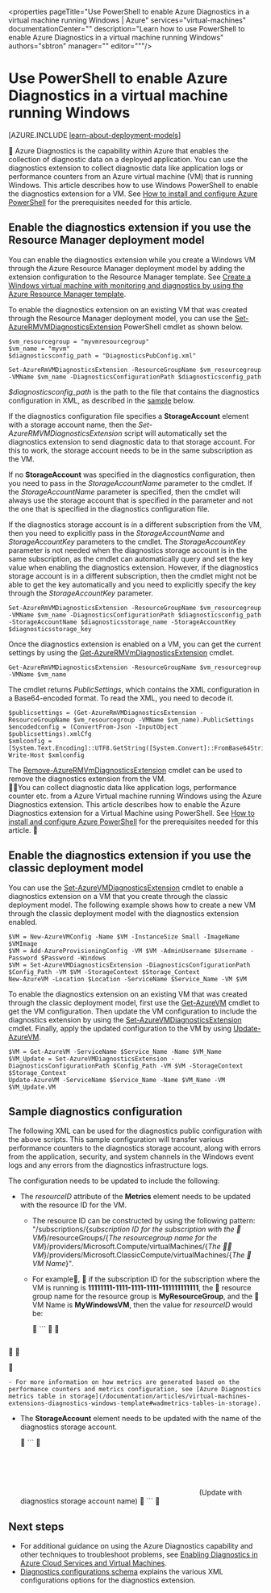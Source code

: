 <properties
	pageTitle="Use PowerShell to enable Azure Diagnostics in a virtual machine running Windows | Azure"
	services="virtual-machines"
	documentationCenter=""
	description="Learn how to use PowerShell to enable Azure Diagnostics in a virtual machine running Windows"
	authors="sbtron"
	manager=""
	editor="""/>

<tags
	ms.service="virtual-machines"
	ms.date="12/15/2015"
	wacn.date=""/>


# Use PowerShell to enable Azure Diagnostics in a virtual machine running Windows

[AZURE.INCLUDE [learn-about-deployment-models](../includes/learn-about-deployment-models-both-include.md)]


Azure Diagnostics is the capability within Azure that enables the collection of diagnostic data on a deployed application. You can use the diagnostics extension to collect diagnostic data like application logs or performance counters from an Azure virtual machine (VM) that is running Windows. This article describes how to use Windows PowerShell to enable the diagnostics extension for a VM. See [How to install and configure Azure PowerShell](/documentation/articles/powershell-install-configure) for the prerequisites needed for this article.

## Enable the diagnostics extension if you use the Resource Manager deployment model

You can enable the diagnostics extension while you create a Windows VM through the Azure Resource Manager deployment model by adding the extension configuration to the Resource Manager template. See [Create a Windows virtual machine with monitoring and diagnostics by using the Azure Resource Manager template](/documentation/articles/virtual-machines-extensions-diagnostics-windows-template).

To enable the diagnostics extension on an existing VM that was created through the Resource Manager deployment model, you can use the [Set-AzureRMVMDiagnosticsExtension](https://msdn.microsoft.com/zh-cn/library/mt603499.aspx) PowerShell cmdlet as shown below.


	$vm_resourcegroup = "myvmresourcegroup"
	$vm_name = "myvm"
	$diagnosticsconfig_path = "DiagnosticsPubConfig.xml"

	Set-AzureRmVMDiagnosticsExtension -ResourceGroupName $vm_resourcegroup -VMName $vm_name -DiagnosticsConfigurationPath $diagnosticsconfig_path


*$diagnosticsconfig_path* is the path to the file that contains the diagnostics configuration in XML, as described in the [sample](#sample-diagnostics-configuration) below.  

If the diagnostics configuration file specifies a **StorageAccount** element with a storage account name, then the *Set-AzureRMVMDiagnosticsExtension* script will automatically set the diagnostics extension to send diagnostic data to that storage account. For this to work, the storage account needs to be in the same subscription as the VM.

If no **StorageAccount** was specified in the diagnostics configuration, then you need to pass in the *StorageAccountName* parameter to the cmdlet. If the *StorageAccountName* parameter is specified, then the cmdlet will always use the storage account that is specified in the parameter and not the one that is specified in the diagnostics configuration file.

If the diagnostics storage account is in a different subscription from the VM, then you need to explicitly pass in the *StorageAccountName* and *StorageAccountKey* parameters to the cmdlet. The *StorageAccountKey* parameter is not needed when the diagnostics storage account is in the same subscription, as the cmdlet can automatically query and set the key value when enabling the diagnostics extension. However, if the diagnostics storage account is in a different subscription, then the cmdlet might not be able to get the key automatically and you need to explicitly specify the key through the *StorageAccountKey* parameter.  

	Set-AzureRmVMDiagnosticsExtension -ResourceGroupName $vm_resourcegroup -VMName $vm_name -DiagnosticsConfigurationPath $diagnosticsconfig_path -StorageAccountName $diagnosticsstorage_name -StorageAccountKey $diagnosticsstorage_key

Once the diagnostics extension is enabled on a VM, you can get the current settings by using the [Get-AzureRMVmDiagnosticsExtension](https://msdn.microsoft.com/zh-cn/library/mt603678.aspx) cmdlet.

	Get-AzureRmVMDiagnosticsExtension -ResourceGroupName $vm_resourcegroup -VMName $vm_name

The cmdlet returns *PublicSettings*, which contains the XML configuration in a Base64-encoded format. To read the XML, you need to decode it.

	$publicsettings = (Get-AzureRmVMDiagnosticsExtension -ResourceGroupName $vm_resourcegroup -VMName $vm_name).PublicSettings
	$encodedconfig = (ConvertFrom-Json -InputObject $publicsettings).xmlCfg
	$xmlconfig = [System.Text.Encoding]::UTF8.GetString([System.Convert]::FromBase64String($encodedconfig))
	Write-Host $xmlconfig

The [Remove-AzureRMVmDiagnosticsExtension](https://msdn.microsoft.com/zh-cn/library/mt603782.aspx) cmdlet can be used to remove the diagnostics extension from the VM.  


You can collect diagnostic data like application logs, performance counter etc. from a Azure Virtual machine running Windows using the Azure Diagnostics extension. This article describes how to enable the Azure Diagnostics extension for a Virtual Machine using PowerShell.  See [How to install and configure Azure PowerShell](/documentation/articles/powershell-install-configure) for the prerequisites needed for this article.


## Enable the diagnostics extension if you use the classic deployment model

You can use the [Set-AzureVMDiagnosticsExtension](https://msdn.microsoft.com/zh-cn/library/mt589189.aspx) cmdlet to enable a diagnostics extension on a VM that you create through the classic deployment model. The following example shows how to create a new VM through the classic deployment model with the diagnostics extension enabled.

	$VM = New-AzureVMConfig -Name $VM -InstanceSize Small -ImageName $VMImage
	$VM = Add-AzureProvisioningConfig -VM $VM -AdminUsername $Username -Password $Password -Windows
	$VM = Set-AzureVMDiagnosticsExtension -DiagnosticsConfigurationPath $Config_Path -VM $VM -StorageContext $Storage_Context
	New-AzureVM -Location $Location -ServiceName $Service_Name -VM $VM

To enable the diagnostics extension on an existing VM that was created through the classic deployment model, first use the [Get-AzureVM](https://msdn.microsoft.com/zh-cn/library/mt589152.aspx) cmdlet to get the VM configuration. Then update the VM configuration to include the diagnostics extension by using the [Set-AzureVMDiagnosticsExtension](https://msdn.microsoft.com/zh-cn/library/mt589189.aspx) cmdlet. Finally, apply the updated configuration to the VM by using [Update-AzureVM](https://msdn.microsoft.com/zh-cn/library/mt589121.aspx).

	$VM = Get-AzureVM -ServiceName $Service_Name -Name $VM_Name
	$VM_Update = Set-AzureVMDiagnosticsExtension -DiagnosticsConfigurationPath $Config_Path -VM $VM -StorageContext $Storage_Context
	Update-AzureVM -ServiceName $Service_Name -Name $VM_Name -VM $VM_Update.VM

## Sample diagnostics configuration

The following XML can be used for the diagnostics public configuration with the above scripts. This sample configuration will transfer various performance counters to the diagnostics storage account, along with errors from the application, security, and system channels in the Windows event logs and any errors from the diagnostics infrastructure logs.

The configuration needs to be updated to include the following:

- The *resourceID* attribute of the **Metrics** element needs to be updated with the resource ID for the VM.
	- The resource ID can be constructed by using the following pattern: "/subscriptions/{*subscription ID for the subscription with the  VM*}/resourceGroups/{*The resourcegroup name for the VM*}/providers/Microsoft.Compute/virtualMachines/{*The  VM*}/providers/Microsoft.ClassicCompute/virtualMachines/{*The  VM Name*}".
	- For example,  if the subscription ID for the subscription where the VM is running is **11111111-1111-1111-1111-111111111111**, the  resource group name for the resource group is **MyResourceGroup**, and the  VM Name is **MyWindowsVM**, then the value for *resourceID* would be:

		 ``` 

		<Metrics resourceId="/subscriptions/11111111-1111-1111-1111-111111111111/resourceGroups/MyResourceGroup/providers/Microsoft.Compute/virtualMachines/MyWindowsVM" >
		```


			<Metrics resourceId="/subscriptions/11111111-1111-1111-1111-111111111111/providers/Microsoft.ClassicCompute/virtualMachines/MyWindowsVM" >
		


	- For more information on how metrics are generated based on the performance counters and metrics configuration, see [Azure Diagnostics metrics table in storage](/documentation/articles/virtual-machines-extensions-diagnostics-windows-template#wadmetrics-tables-in-storage).

- The **StorageAccount** element needs to be updated with the name of the diagnostics storage account.

	 ``` 
	<?xml version="1.0" encoding="utf-8"?>
	<PublicConfig xmlns="http://schemas.microsoft.com/ServiceHosting/2010/10/DiagnosticsConfiguration">
	    <WadCfg>
	      <DiagnosticMonitorConfiguration overallQuotaInMB="4096">
	        <DiagnosticInfrastructureLogs scheduledTransferLogLevelFilter="Error"/>
	        <PerformanceCounters scheduledTransferPeriod="PT1M">
	      <PerformanceCounterConfiguration counterSpecifier="\Processor(_Total)\% Processor Time" sampleRate="PT15S" unit="Percent">
	        <annotation displayName="CPU utilization" locale="en-us"/>
	      </PerformanceCounterConfiguration>
	      <PerformanceCounterConfiguration counterSpecifier="\Processor(_Total)\% Privileged Time" sampleRate="PT15S" unit="Percent">
	        <annotation displayName="CPU privileged time" locale="en-us"/>
	      </PerformanceCounterConfiguration>
	      <PerformanceCounterConfiguration counterSpecifier="\Processor(_Total)\% User Time" sampleRate="PT15S" unit="Percent">
	        <annotation displayName="CPU user time" locale="en-us"/>
	      </PerformanceCounterConfiguration>
	      <PerformanceCounterConfiguration counterSpecifier="\Processor Information(_Total)\Processor Frequency" sampleRate="PT15S" unit="Count">
	        <annotation displayName="CPU frequency" locale="en-us"/>
	      </PerformanceCounterConfiguration>
	      <PerformanceCounterConfiguration counterSpecifier="\System\Processes" sampleRate="PT15S" unit="Count">
	        <annotation displayName="Processes" locale="en-us"/>
	      </PerformanceCounterConfiguration>
	      <PerformanceCounterConfiguration counterSpecifier="\Process(_Total)\Thread Count" sampleRate="PT15S" unit="Count">
	        <annotation displayName="Threads" locale="en-us"/>
	      </PerformanceCounterConfiguration>
	      <PerformanceCounterConfiguration counterSpecifier="\Process(_Total)\Handle Count" sampleRate="PT15S" unit="Count">
	        <annotation displayName="Handles" locale="en-us"/>
	      </PerformanceCounterConfiguration>
	      <PerformanceCounterConfiguration counterSpecifier="\Memory\% Committed Bytes In Use" sampleRate="PT15S" unit="Percent">
	        <annotation displayName="Memory usage" locale="en-us"/>
	      </PerformanceCounterConfiguration>
	      <PerformanceCounterConfiguration counterSpecifier="\Memory\Available Bytes" sampleRate="PT15S" unit="Bytes">
	        <annotation displayName="Memory available" locale="en-us"/>
	      </PerformanceCounterConfiguration>
	      <PerformanceCounterConfiguration counterSpecifier="\Memory\Committed Bytes" sampleRate="PT15S" unit="Bytes">
	        <annotation displayName="Memory committed" locale="en-us"/>
	      </PerformanceCounterConfiguration>
	      <PerformanceCounterConfiguration counterSpecifier="\Memory\Commit Limit" sampleRate="PT15S" unit="Bytes">
	        <annotation displayName="Memory commit limit" locale="en-us"/>
	      </PerformanceCounterConfiguration>
	      <PerformanceCounterConfiguration counterSpecifier="\Memory\Pool Paged Bytes" sampleRate="PT15S" unit="Bytes">
	        <annotation displayName="Memory paged pool" locale="en-us"/>
	      </PerformanceCounterConfiguration>
	      <PerformanceCounterConfiguration counterSpecifier="\Memory\Pool Nonpaged Bytes" sampleRate="PT15S" unit="Bytes">
	        <annotation displayName="Memory non-paged pool" locale="en-us"/>
	      </PerformanceCounterConfiguration>
	      <PerformanceCounterConfiguration counterSpecifier="\PhysicalDisk(_Total)\% Disk Time" sampleRate="PT15S" unit="Percent">
	        <annotation displayName="Disk active time" locale="en-us"/>
	      </PerformanceCounterConfiguration>
	      <PerformanceCounterConfiguration counterSpecifier="\PhysicalDisk(_Total)\% Disk Read Time" sampleRate="PT15S" unit="Percent">
	        <annotation displayName="Disk active read time" locale="en-us"/>
	      </PerformanceCounterConfiguration>
	      <PerformanceCounterConfiguration counterSpecifier="\PhysicalDisk(_Total)\% Disk Write Time" sampleRate="PT15S" unit="Percent">
	        <annotation displayName="Disk active write time" locale="en-us"/>
	      </PerformanceCounterConfiguration>
	      <PerformanceCounterConfiguration counterSpecifier="\PhysicalDisk(_Total)\Disk Transfers/sec" sampleRate="PT15S" unit="CountPerSecond">
	        <annotation displayName="Disk operations" locale="en-us"/>
	      </PerformanceCounterConfiguration>
	      <PerformanceCounterConfiguration counterSpecifier="\PhysicalDisk(_Total)\Disk Reads/sec" sampleRate="PT15S" unit="CountPerSecond">
	        <annotation displayName="Disk read operations" locale="en-us"/>
	      </PerformanceCounterConfiguration>
	      <PerformanceCounterConfiguration counterSpecifier="\PhysicalDisk(_Total)\Disk Writes/sec" sampleRate="PT15S" unit="CountPerSecond">
	        <annotation displayName="Disk write operations" locale="en-us"/>
	      </PerformanceCounterConfiguration>
	      <PerformanceCounterConfiguration counterSpecifier="\PhysicalDisk(_Total)\Disk Bytes/sec" sampleRate="PT15S" unit="BytesPerSecond">
	        <annotation displayName="Disk speed" locale="en-us"/>
	      </PerformanceCounterConfiguration>
	      <PerformanceCounterConfiguration counterSpecifier="\PhysicalDisk(_Total)\Disk Read Bytes/sec" sampleRate="PT15S" unit="BytesPerSecond">
	        <annotation displayName="Disk read speed" locale="en-us"/>
	      </PerformanceCounterConfiguration>
	      <PerformanceCounterConfiguration counterSpecifier="\PhysicalDisk(_Total)\Disk Write Bytes/sec" sampleRate="PT15S" unit="BytesPerSecond">
	        <annotation displayName="Disk write speed" locale="en-us"/>
	      </PerformanceCounterConfiguration>
	      <PerformanceCounterConfiguration counterSpecifier="\PhysicalDisk(_Total)\Avg. Disk Queue Length" sampleRate="PT15S" unit="Count">
	        <annotation displayName="Disk average queue length" locale="en-us"/>
	      </PerformanceCounterConfiguration>
	      <PerformanceCounterConfiguration counterSpecifier="\PhysicalDisk(_Total)\Avg. Disk Read Queue Length" sampleRate="PT15S" unit="Count">
	        <annotation displayName="Disk average read queue length" locale="en-us"/>
	      </PerformanceCounterConfiguration>
	      <PerformanceCounterConfiguration counterSpecifier="\PhysicalDisk(_Total)\Avg. Disk Write Queue Length" sampleRate="PT15S" unit="Count">
	        <annotation displayName="Disk average write queue length" locale="en-us"/>
	      </PerformanceCounterConfiguration>
	      <PerformanceCounterConfiguration counterSpecifier="\LogicalDisk(_Total)\% Free Space" sampleRate="PT15S" unit="Percent">
	        <annotation displayName="Disk free space (percentage)" locale="en-us"/>
	      </PerformanceCounterConfiguration>
	      <PerformanceCounterConfiguration counterSpecifier="\LogicalDisk(_Total)\Free Megabytes" sampleRate="PT15S" unit="Count">
	        <annotation displayName="Disk free space (MB)" locale="en-us"/>
	      </PerformanceCounterConfiguration>
	    </PerformanceCounters>
		<Metrics resourceId="(Update with resource ID for the VM)" >
	        <MetricAggregation scheduledTransferPeriod="PT1H"/>
	        <MetricAggregation scheduledTransferPeriod="PT1M"/>
	    </Metrics>
	    <WindowsEventLog scheduledTransferPeriod="PT1M">
	      <DataSource name="Application!*[System[(Level = 1 or Level = 2)]]"/>
	      <DataSource name="Security!*[System[(Level = 1 or Level = 2)]"/>
	      <DataSource name="System!*[System[(Level = 1 or Level = 2)]]"/>
	    </WindowsEventLog>
	      </DiagnosticMonitorConfiguration>
	    </WadCfg>
	    <StorageAccount>(Update with diagnostics storage account name)</StorageAccount>
	</PublicConfig>
	 ``` 

## Next steps
- For additional guidance on using the Azure Diagnostics capability and other techniques to troubleshoot problems, see [Enabling Diagnostics in Azure Cloud Services and Virtual Machines](/documentation/articles/cloud-services-dotnet-diagnostics).
- [Diagnostics configurations schema](https://msdn.microsoft.com/zh-cn/library/azure/mt634524.aspx) explains the various XML configurations options for the diagnostics extension.
